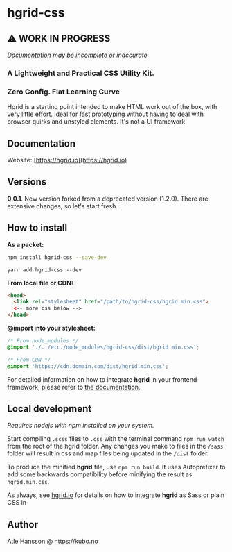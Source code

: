 # hgrid-css

## ⚠️ WORK IN PROGRESS

_Documentation may be incomplete or inaccurate_

### **A Lightweight and Practical CSS Utility Kit.**

### Zero Config. Flat Learning Curve

Hgrid is a starting point intended to make HTML work out of the box, with very little effort. Ideal for fast prototyping without having to deal with browser quirks and unstyled elements. It's not a UI framework.

## Documentation

Website: [https://hgrid.io](https://hgrid.io)

## Versions

**0.0.1**. New version forked from a deprecated version (1.2.0). There are extensive changes, so let's start fresh.


## How to install

**As a packet:**

```bash
npm install hgrid-css --save-dev
```

```
yarn add hgrid-css --dev
```

**From local file or CDN:**

```html
<head>
  <link rel="stylesheet" href="/path/to/hgrid-css/hgrid.min.css">
  <-- more css below -->
</head>
```
**@import into your stylesheet:**
```css
/* From node_modules */
@import './../etc./node_modules/hgrid-css/dist/hgrid.min.css';
```
```css
/* From CDN */
@import 'https://cdn.domain.com/dist/hgrid.min.css';
```

For detailed information on how to integrate **hgrid** in your frontend framework, please refer to [the documentation](https://hgrid.io/documentation/integrate/).

## Local development

_Requires nodejs with npm installed on your system._

Start compiling `.scss` files to `.css` with the terminal command `npm run watch` from the root of the hgrid folder. Any changes you make to files in the `/sass` folder will result in css and map files being updated in the `/dist` folder.

To produce the minified **hgrid** file, use `npm run build`. It uses Autoprefixer to add some backwards compatibility before minifying the result as `hgrid.min.css`.

As always, see [hgrid.io](https://hgrid.io) for details on how to integrate **hgrid** as Sass or plain CSS in

## Author

Atle Hansson @ https://kubo.no